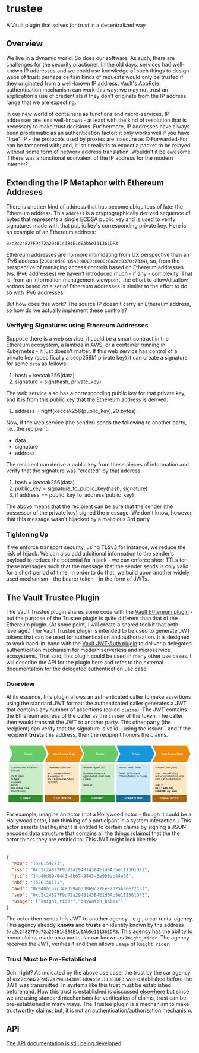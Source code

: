 # trustee

A Vault plugin that solves for trust in a decentralized way

## Overview

We live in a dynamic world. So does our software. As such, there are challenges for the security practioner. In the old days, services had well-known IP addresses and we could use knowledge of such things to design webs of trust: perhaps certain kinds of requests would only be trusted if they originated from a well-known IP address. Vault's AppRole authentication mechanism can work this way: we may not trust an application's use of credentials if they don't originate from the IP address range that we are expecting.

In our new world of containers as functions and micro-services, IP addresses are less well-known - at least with the kind of resolution that is necessary to make trust decisions. Furthermore, IP addresses have always been problematic as an authentication factor: it only works well if you have "true" IP - the protocols used by proxies are insecure as X-Forwarded-For can be tampered with; and, it isn't realistic to expect a packet to be relayed without some form of network address translation. Wouldn't it be awesome if there was a functional equivalent of the IP address for the modern Internet?

## Extending the IP Metaphor with Ethereum Addreses

There is another kind of address that has become ubiquitous of late: the Ethereum address. This `address` is a cryptographically derived sequence of bytes that represents a single ECDSA public key and is used to verify signatures made with that public key's corresponding private key. Here is an example of an Ethereum address:

```
0xc2c24827F9d72a294B143B4E1d0Ab5e111361DF3
```

Ethereum addresses are no more intimidating from UX perspective than an IPv6 address (`2001:0db8:85a3:0000:0000:8a2e:0370:7334`), so, from the perspective of managing access controls based on Ethereum addresses (vs. IPv6 addresses) we haven't introduced much - if any - complexity. That is, from an information management viewpoint, the effort to allow/disallow actions based on a set of Ethereum addresses is similar to the effort to do so with IPv6 addresses.

But how does this work? The source IP doesn't carry an Ethereum address, so how do we actually implement these controls?

### Verifying Signatures using Ethereum Addresses

Suppose there is a web service: it could be a smart contract in the Ethereum ecosystem, a lambda in AWS, or a container running in Kubernetes - it just doesn't matter. If this web service has control of a private key (specifically a secp256k1 private key) it can create a signature for some `data` as follows:

1. hash = keccak256(data)
2. signature = sign(hash, private_key)

The web service also has a corresponding public key for that private key, and it is from this public key that the Ethereum address is derived:

1. address = right(keccak256(public_key),20 bytes)

Now, if the web service (the sender) sends the following to another party, i.e., the recipient:

* data
* signature
* address

The recipient can derive a public key from these pieces of information and verify that the signature was "created" by that address:

1. hash = keccak256(data)
2. public_key = signature_to_public_key(hash, signature)
3. if address == public_key_to_address(public_key)

The above means that the recipient can be sure that the sender (the possessor of the private key) signed the message. We don't know, however, that this message wasn't hijacked by a malicious 3rd party.

### Tightening Up

If we enforce transport security, using TLSv3 for instance, we reduce the risk of hijack. We can also add additional information to the sender's payload to reduce the potential for hijack - we can enforce short TTLs for these messages such that the message that the sender sends is only valid for a short period of time. In order to do that, we build upon another widely used mechanism - the bearer token - in the form of JWTs. 

## The Vault Trustee Plugin

The Vault Trustee plugin shares some code with the [Vault Ethereum plugin](https://github.com/immutability-io/vault-ethereum) - but the purpose of the Trustee plugin is quite different than that of the Ethereum plugin. (At some point, I will create a shared toolkit that both leverage.) The Vault Trustee plugin is intended to be used to generate JWT tokens that can be used for authentication and authorization. It is designed to work hand-in-hand with the [Vault JWT-Auth plugin](https://github.com/immutability-io/jwt-auth) to deliver a delegated authentication mechanism for modern serverless and microservice ecosystems. That said, this plugin could be used in many other use cases. I will describe the API for the plugin here and refer to the external documentation for the delegated authentication use case.

### Overview

At its essence, this plugin allows an authenticated caller to make assertions using the standard JWT format: the authenticated caller generates a JWT that contains any number of assertions (called `claims`). The JWT contains the Ethereum address of the caller as the `issuer` of the token. The caller then would transmit the JWT to another party. This other party (the recipient) can verify that the signature is valid - using the issuer - and if the recipient **trusts** this address, then the recipient honors the claims.

![Trustee](./doc/trustee.png?raw=true "The Typical Trustee Flow")


For example, imagine an actor (not a Hollywood actor - though it could be a Hollywood actor, I am thinking of a participant in a system interaction.) This actor asserts that he/she/it is entitled to certain claims by signing a JSON encoded data structure that contains all the things (claims) that the the actor thinks they are entitled to. This JWT might look like this:

```json

{
  "exp": "1526159771",
  "iss": "0xc2c24827F9d72a294B143B4E1d0Ab5e111361DF3",
  "jti": "34b40d89-8443-4b67-9843-6e9b8ab44e50",
  "nbf": "1526156171",
  "aud": "0x940b157c34E3594033B69c27FeE2325A00e72C5f",
  "sub": "0xc2c24827F9d72a294B143B4E1d0Ab5e111361DF3",
  "usage": ["knight_rider","baywatch_babes"]
}
```

The actor then sends this JWT to another agency - e.g., a car rental agency. This agency already **knows** and **trusts** an identity known by the address `0xc2c24827F9d72a294B143B4E1d0Ab5e111361DF3`. This agency has the ability to honor claims made on a particular car known as `knight_rider`. The agency receives the JWT, verifies it and then allows `usage` of `knight_rider`.

### Trust Must be Pre-Established 

Duh, right? As indicated by the above use case, the trust by the car agency of `0xc2c24827F9d72a294B143B4E1d0Ab5e111361DF3` was established before the JWT was transmitted. In systems like this trust must be established beforehand. How this trust is established is discussed [elsewhere](https://github.com/immutability-io/jwt-auth) but since we are using standard mechanisms for verification of claims, trust can be pre-established in many ways. The Trustee plugin is a mechanism to make trustworthy claims; but, it is not an authentication/authorization mechanism.

## API

[The API documentation is still being developed](./API.md)

